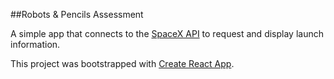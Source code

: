 ##Robots & Pencils Assessment

A simple app that connects to the [SpaceX API](https://github.com/r-spacex/SpaceX-API) to request and display launch information.

This project was bootstrapped with [Create React App](https://github.com/facebook/create-react-app).


